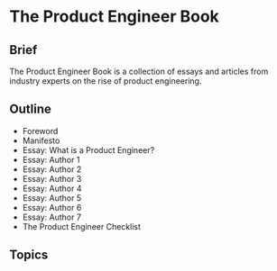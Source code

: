 # The Product Engineer Book

## Brief

The Product Engineer Book is a collection of essays and articles from industry experts on the rise of product engineering.

## Outline

- Foreword
- Manifesto
- Essay: What is a Product Engineer?
- Essay: Author 1
- Essay: Author 2
- Essay: Author 3
- Essay: Author 4
- Essay: Author 5
- Essay: Author 6
- Essay: Author 7
- The Product Engineer Checklist

## Topics

